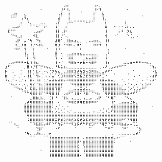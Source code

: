 ⠀⠀⠀⠀⠀⠀⠀⠀⠀⠀⠀⠀⠀⠀⠀⠀⠀⠀⠀⣠⡄⠀⠀⠀⠀⠀⠀⠀⠀⡤⡀⠀⠀⠀⠀⠀⠀⠀⠀⠀⠀⠀⠀⠀⠀⠀⠀⠀⠀
⠀⠀⠀⠀⠀⠀⠀⠀⠀⠀⠀⠐⠀⠀⠀⠀⠀⠀⣸⠃⢧⠀⠀⠀⢀⠀⠀⠀⢀⡗⠹⡀⠀⠀⠀⠀⠀⠀⠀⠂⠀⠀⠀⠀⠀⠀⠀⠀⠀
⠀⠀⣴⡿⠀⠀⣦⠀⠀⠀⠀⠀⠀⠀⠀⠀⠀⢰⠇⠀⢸⠀⠀⠀⠀⠀⠀⠀⢸⠀⠀⢷⠀⠀⠀⠀⠀⠀⠀⠀⠀⠀⠀⠀⠄⠀⠀⠀⠀
⠀⠀⠀⠀⠀⡘⠈⢣⠀⠀⠀⠀⠀⠀⠀⠀⠀⡿⠀⠀⢸⣄⠤⠤⠤⠤⣄⡤⠼⠀⠀⠘⡆⠀⠀⠀⠀⠀⢠⠀⠀⠀⠀⠀⠀⠀⠀⠀⠀
⠀⠀⢀⣀⡴⠃⠀⠀⠓⠒⠶⠚⢻⠆⠀⠀⢸⠃⠀⢠⠃⠀⠀⠀⠀⠀⠀⠀⠀⠀⠀⠀⣷⠀⠀⠤⠠⠠⢘⡆⡀⡀⠀⠀⠀⠀⠀⠀⠀
⠀⣟⠛⠃⠀⠀⠀⠀⠀⢀⣠⡼⠃⠀⠀⠀⢸⡇⢀⡿⠀⠀⠀⠀⠀⠀⠀⠀⠀⠀⠀⠀⢸⠀⠀⠀⢨⠸⠀⡳⣆⠀⠀⠀⠀⠀⠀⠀⠀
⠀⠀⠙⠲⣀⡆⠀⠀⠀⠺⣇⠀⠀⠀⠀⠀⢸⡇⡘⠡⡀⠀⠀⠀⠀⠀⠀⠀⠀⠀⠀⠀⢺⠀⠀⠐⠁⠀⠀⠑⢈⡀⠠⠀⠀⠀⠀⠀⠀
⠀⠀⠀⢠⡟⠀⡤⠈⢳⠀⠙⣆⠀⠀⠀⠀⣼⢿⠁⣀⣿⡶⣴⣄⡀⠀⡀⠤⢴⣶⣄⠀⢸⠇⠀⠀⠀⠀⠀⠀⠀⠀⠀⠀⠀⠀⠀⠀⠀
⠀⠀⠀⣸⣤⠜⣿⠀⠸⡌⠑⠿⠆⢀⠀⠀⢻⢼⠀⠉⠻⠃⠆⠛⡁⠀⠀⠀⠘⠛⠙⠀⠸⠀⠀⠀⠀⠀⢀⠀⠀⠀⠀⠀⠀⠀⠀⠀⠀
⠀⠀⠀⠈⠁⠀⢸⠀⠀⡇⠀⠀⠀⠀⠀⠀⣼⠈⡀⠀⠀⢀⣀⣀⡁⠀⠀⠀⠀⠀⠀⠀⠀⡇⠀⠀⠀⠀⠀⠀⠀⠀⠀⠀⢀⠀⠀⠀⠀
⠀⠀⠀⠀⠀⠀⠘⡇⠀⢷⠀⠀⠀⠀⠀⠀⢻⠀⡐⠀⢻⣿⠉⠉⠉⠉⣍⣉⣿⡗⠀⠀⢸⠀⠀⠀⠀⠀⠀⠀⠀⠀⠀⠀⠀⠀⠀⠀⠀
⠀⢀⣠⠴⠶⠶⠤⣇⢰⢸⣄⠀⠀⠀⠀⠀⢸⠠⠐⠀⠸⣿⣦⠤⡤⣯⠭⢭⣿⠇⠀⠀⢸⡄⠀⠀⠀⠀⣀⣀⣤⠤⠶⠶⠤⢤⣀⠀⠀
⣰⠋⠀⠀⠀⠀⡀⣿⠰⡘⡏⢙⠳⢦⣄⡀⠘⠧⣥⣦⣀⣀⣀⣀⣀⣀⣀⣀⣀⡀⢀⠠⠜⢀⣠⠴⠞⠋⠉⠀⠀⠀⠀⠀⠀⠀⠈⢳⡄
⡗⠀⠠⠀⠀⡁⠀⢸⡇⡁⣧⠂⡐⠢⢈⠝⡳⢦⣀⣤⣿⡿⣽⣞⣳⣽⣲⣽⣻⣷⣄⣤⠞⠋⠁⡀⠀⠀⠀⢀⠀⠁⠀⠀⠀⠀⠀⠐⣧
⢿⠀⢠⠁⠠⢀⠂⠸⣧⠀⢹⡂⢄⢂⠂⢶⡀⢡⣼⠻⣿⣿⣱⣭⣷⣬⣯⣽⣯⡿⢋⣤⠈⣀⠀⠀⠀⢀⠀⢀⠀⡐⠀⠁⠀⢠⠐⢾⡏
⠈⠳⣆⢈⢐⠂⡘⠀⣿⡡⠸⣇⠰⣦⣿⣿⣿⣿⡿⠋⠉⢿⣿⣿⣿⣿⣿⣿⠿⠁⠸⣿⣏⣿⣿⣦⡄⠀⢂⠠⢀⠀⡐⠠⡁⢄⣼⠋⠀
⠀⠀⠈⠓⢦⣌⠰⠁⣞⣷⡀⣿⣿⣿⣿⣿⢻⣿⠃⠀⠀⠀⣈⣉⣛⣩⣋⡁⠀⠀⠀⢻⣿⣿⣿⣿⣿⣎⣀⠐⡠⢊⢐⣠⠷⠋⠀⠀⠀
⠀⠀⠀⠀⠀⠈⠙⠓⢾⣿⡇⣿⠛⠿⢿⣿⢸⡏⠀⣠⡾⠛⢹⣿⠍⠹⣿⠉⠛⢶⡄⠈⢿⡿⣿⣿⣿⡿⣧⣬⠴⠞⠋⠁⠀⠀⠀⠀⠀
⠀⠀⠁⠀⠀⠀⠀⠀⣀⣿⣷⣸⣄⠀⢈⡇⠘⠀⠈⣿⡄⢠⣀⣀⡀⢠⣀⣠⠀⣠⡟⠀⠈⠃⢿⠉⠀⠀⠈⠣⣄⠀⠀⠀⠀⠀⠀⠀⠀
⠀⠀⠀⠀⠀⠀⣠⣞⣻⣿⣿⣯⣿⣶⣿⡇⠀⢂⠀⠀⠙⠻⠯⠟⠻⠯⠿⠟⠛⠋⠀⠀⠀⠀⢸⣁⣠⣴⣶⣶⣬⣗⣄⠀⠀⠀⠀⠀⠀
⠀⠀⠀⠀⠀⠀⣿⣿⣿⣿⣿⣿⣿⣿⣿⠂⠌⠄⡈⠄⠁⡀⠀⠀⠀⠀⠀⠀⠀⠀⢀⠠⢀⠄⣻⣿⣿⣿⣿⣿⣿⣿⣿⠀⠀⠀⠀⠁⠀
⠀⠀⠀⠀⠀⠀⠙⣿⣿⣿⣿⣿⣿⣿⣿⣧⣮⣶⣴⣦⣵⣤⣶⣴⣦⣶⣴⣦⣼⣴⣦⣶⣬⣶⣥⣿⣿⣿⣿⣿⣿⣿⡇⠀⠀⠀⠀⠀⠀
⠀⠀⠀⠀⠀⠀⠀⢘⣿⣿⣿⣿⡿⣿⣿⣿⣛⡾⣽⣫⢿⡽⣫⣟⡽⣫⣟⡽⣯⠿⣽⢯⡿⡽⣯⣿⣿⡿⠟⠻⢿⣿⡇⠀⠀⠀⠀⠀⠀
⠀⠈⠁⢆⡀⠀⠀⠀⠉⠹⣯⣿⣥⠾⠏⠑⠋⢳⡭⠛⠓⠻⣱⡯⠞⠓⠟⣞⡹⠛⠙⢿⡛⠙⢛⠿⠿⣷⣴⡤⠤⢉⣁⠀⠀⠀⠀⠀⠀
⠀⠀⠀⠀⠁⠀⠀⠀⠀⠀⢙⡿⠁⠀⠀⠀⠐⠋⠀⠀⠀⠀⠈⠀⠀⠀⠀⠉⠀⠀⠀⠀⠉⠛⠉⠀⠀⠈⠛⠁⠀⠀⠈⣳⠀⠀⠀⠀⠀
⠀⠀⠀⠀⠀⠀⠈⠳⣄⣠⠼⠦⢤⣀⢖⠀⠀⠀⠀⠀⠀⠀⠀⠀⠀⠀⠀⠀⠀⠀⠀⠀⡀⠀⢠⠀⠠⣠⡤⠤⠄⠤⠞⠁⠀⠀⠀⠀⠀
⠀⠀⠀⠀⠀⠀⠀⠀⠀⠀⠀⠀⠀⠀⢸⣿⣿⣿⣿⣿⣿⣿⣿⣿⡀⣂⣿⡿⣿⣿⣿⣿⣿⣿⣿⠖⠋⠀⠀⠀⡀⠀⠀⠀⠀⠀⠀⠀⠀
⠀⠀⠀⠀⠀⠀⠀⠀⠀⠀⠀⠀⠀⠀⢸⣿⣿⣿⣿⣿⣿⣿⣿⡯⠀⢟⣿⣿⣿⣿⣿⣿⣿⣿⣿⠁⠀⠀⠀⠀⠀⠀⠀⠀⠀⠀⠀⠀⠀
⠀⠀⠀⠀⠀⠀⠀⠀⠀⠀⠀⠰⠀⠀⢸⣿⣿⣿⣿⣿⣿⣿⣿⣿⠀⢸⣿⣿⣿⣿⣿⣿⣿⣿⣿⠀⠀⠀⠀⠀⠀⠀⠀⠀⠀⠀⠀⠀⠀
⠀⠀⠀⠀⠀⠀⠀⠀⠀⠀⠀⠀⠀⠀⢸⣿⣿⣿⣿⣿⣿⣿⣿⣿⠄⠈⣿⣿⣿⣿⣿⢿⣿⣿⣿⠀⠀⠀⠀⠀⠀⠀⠀
